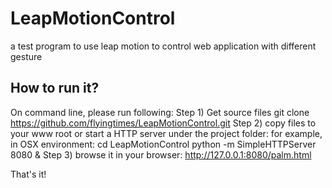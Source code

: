 # LeapMotionControl
a test program to use leap motion to control web application with different gesture
## How to run it?
On command line, please run following:
Step 1) Get source files
  git clone https://github.com/flyingtimes/LeapMotionControl.git
Step 2) copy files to your www root or start a HTTP server under the project folder:
  for example, in OSX environment:
  cd LeapMotionControl
  python -m SimpleHTTPServer 8080 &
Step 3) browse it in your browser:
  http://127.0.0.1:8080/palm.html

That's it!

  

